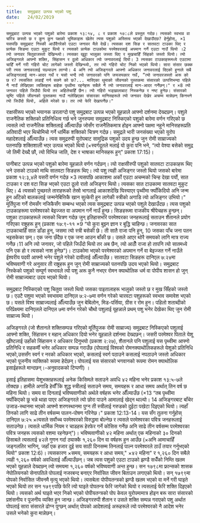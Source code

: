 ```yaml
---
title:  समुद्रबाट उत्पन्न भएको पशु
date:   24/02/2019
---
```


`समुद्रबाट उत्पन्न भएको पशुको बारेमा प्रकाश १३:१­४, ८ र प्रकाश १७:८ले प्रस्तुत गर्दछ। त्यसको स्वभाव वा चरित्र कस्तो छ र कुन कुन पक्षको भूमिकाहरू खेलेर त्यस पशुको अस्तित्व भएको देखाउँदछ? हेर्नुहोस्, ×1 यसपछि समुद्रबाट निस्की आउँदैगरेको एउटा जनावर मैले देखें। त्यसका दश सिङ र सातवटा टाउका थिए र प्रत्येक सिङमा एउटा मुकुट थियो र त्यसको प्रत्येक टाउकोमा परमेश्वरलाई अपमान गर्ने एउटा नाउँ थियो ।2 त्यो जनावर चितुवाजस्तो देखिन्थ्यो। त्यसका खुट्टा भालुका जस्ता थिए र मुखचाहिँ सिंहको जस्तो थियो। त्यो अजिङ्गरले आफ्नो शक्ति, सिंहासन र ठूलो अधिकार त्यो जनावरलाई दियो। 3 त्यसका टाउकाहरूमध्ये एउटामा चाहिँ मर्ने गरी गहिरो चोट लागेको जस्तो देखिन्थ्यो, तर त्यो गहिरो चोट निको भएको थियो। सारा संसार छक्क परी त्यस जनावरलाई पछ्याउन लाग्यो। 4 अनि त्यो अजिङ्गरले आफ्नो अधिकार जनावरलाई दिएको हुनाले सबै अजिङ्गरलाई मान-आदर गर्थे र यसो भन्दै त्यो जनावरको पनि जयजयकार गर्थे, “त्यो जनावरजस्तो अरू को छ र? त्यससित लडाइँ गर्न सक्ने को छ?... मारिएका थुमाको जीवनको पुस्तकमा संसारको उत्पत्तिभन्दा पहिले नै नाउँ लेखिएका व्यक्तिहरू बाहेक पृथ्वीमा रहनेहरू सबैले नै त्यो जनावरलाई मान-आदर गर्नेछन्।" र ×8 त्यो जनावर पहिले जिउँदो थियो तर अहिलेचाहिँ छैन। त्यो गहिरो भड्खालाबाट निस्कनेछ र नष्ट हुनेछ। संसारको सृष्टि पहिले जीवनको पुस्तकमा नाउँ नलेखिएका संसारका मानिसहरूले त्यो जनावर देखेर अचम्म मान्नेछन् किनभने त्यो जिउँदो थियो, अहिले मरेको छ। तर त्यो फेरि देखापर्नेछ।"`

राक्षसीरूप भएको भयानक डरलाग्दो पशु समुद्रबाट उत्पन्न भएको यूहन्नाले आफ्नो दर्शनमा देख्दछन्। पशुले राजनैतिक शक्तिको प्रतिनिधित्व गर्छ भने जुनरुपमा समुद्रबाट निस्किएको पशुको बारेमा वर्णन गरिएको छ त्यसले त्यो राजनैतिक शक्तिलाई औँल्याउँछ जोसँग राजनैतिकमात्र होइन आफ्नो पक्षमा नहुने मानिसहरूप्रति अतिवादी भएर थिचोमिचो गर्ने धार्मिक शक्तिको चित्रण गर्दछ। समुद्रले भारी जनसंख्या भएको युरोप महादेशलाई औँल्याउँछ। त्यस समुद्ररुपी युरोपबाट सामुद्रिक पशुको उदय हुन्छ जुन रोमी साम्राज्यको पतनपछि शक्तिशाली भएर उत्पन्न भएको थियो (×स्वर्गदूतले मलाई यो कुरा पनि भने, “त्यो वेश्या बसेको समुद्र जो तिमी देख्दै छौ, त्यो विभिन्न जाति, देश र भाषाका मानिसहरू हुन्" प्रकाश 17:15)।

पानीबाट उत्पन्न भएको पशुको बारेमा यूहन्नाले वर्णन गर्दछन्। त्यो राक्षसीरुपी पशुको सातवटा टाउकाहरू थिए भने उसको टाउको माथि सातवटा सिङहरू थिए। त्यो पशु त्यही अजिङ्गर जस्तो थियो जसको बारेमा प्रकाश १२:३,४ले यसरी वर्णन गर्दछ ×3 त्यसपछि आकाशमा अर्को एउटा अचम्मको चिन्ह देखा पर्यो, सात टाउका र दश वटा सिङ भएको एउटा ठूलो रातो अजिङ्गर थियो। त्यसका सात टाउकामा सातवटा मुकुट थिए। 4 त्यसको पुच्छरले ताराहरूको तेस्रो भागलाई आकाशदेखि घिस्याएर पृथ्वीमा फ्याँकिदियो अनि जन्म हुन आँटेको बालकलाई जन्मनेबित्तिकै खान सुत्केरी हुन लागेकी स्त्रीको अगाडि त्यो अजिङ्गर उभियो।" मूर्तिपुजा गर्ने रोमसँग नजिकैसँग सम्बन्ध भएको त्यस समुद्रबाट उत्पन्न भएको पशुले देखाउँदछ। त्यस पशुको टाउकाहरूमा परमेश्वरको बेइज्जत वा अपमान गर्ने नाउँ हुन्छ। सिङहरूमा राजकीय श्रीपेचहरू हुन्छन्। पशुका टाउकाहरूले त्यसको चित्रण गर्दछ जुन् इतिहासभरि परमेश्वरका जनहरूलाई सताउन शैतानले प्रयोग गरिएका राष्ट्रहरू हुन् (प्रकाश १७:९-११ ×9 “यो कुरा बुझ्न ज्ञान र बुद्धि चाहिन्छ। जनावरका सात टाउकाचाहिँ सात डाँडा हुन्, जसमा त्यो स्त्री बसेकी छे। ती सातै राजा पनि हुन्, 10 जसका पाँच जना पतन भइसकेका छन्। एक जना छँदैछ र एक जना आउन बाँकी छ। उसले आएर थोरै समयको लागि मात्र राज्य गर्नेछ।11 अनि त्यो जनावर, जो पहिले जिउँदो थियो तर अब छैन, त्यो आठौँ राजा हो तापनि त्यो सातमध्ये पनि एक हो र त्यसको नाश हुनेछ")। टाउकोमा भएको परमेश्वरको अपमान गर्ने वा बेइज्जत गर्ने नाउँले ईश्वरीय पदवी आफ्नो भनेर पशुले गरेको दावीलाई औँल्याउँछ। सातवटा सिङहरू दानिएल ७:२४मा भविष्यवाणी गरे अनुसार ती राष्ट्रहरू हुन जुन् रोमी साम्राज्यको पतनपछि उदय भएको थियो। समुद्रबाट निस्केको पशुको सम्पूर्ण स्वभावले त्यो पशु अरू कुनै नभएर रोमन क्याथोलिक धर्म वा पोपीय शासन हो जुन् रोमी साम्राज्यबाट उदय भएको थियो।

समुद्रबाट निस्किएको पशु चितुवा जस्तो थियो जसका पाइतालाहरू भालुको जस्तो छ र मुख सिँहको जस्तो छ। एउटै पशुमा भएको स्वभावमा दानिएल ७:२-७मा वर्णन गरेको चारवटा पशुहरूको स्वभाव समावेश भएको छ। यसले विश्व साम्राज्यलाई औँल्याउँछ जुन बेबिलोन, मिड-पर्सिया, ग्रीस र रोम हुन। पहिलो शताब्दीको परिप्रेक्ष्यमा दानिएलले दानिएल ७मा वर्णन गरेको चौथो पशुलाई यूहन्नाले प्रथम् पशु भनेर देखेका थिए जुन रोमी साम्राज्य थियो।

अजिङ्गरले (जो शैतानले शक्तिसम्पन्न गरिएको मूर्तिपुजक रोमी साम्राज्य) समुद्रबाट निस्किएको पशुलाई आफ्नो शक्ति, सिंहासन र महान् अधिकार दियो भनेर यूहन्नाले दर्शनमा देख्दछन्। जसरी परमेश्वर पिताले येशू ख्रीष्टलाई उहाँको सिंहासन र अधिकार दिनुभयो (प्रकाश २:२७), शैतानले पनि पशुलाई यस पृथ्वीमा आफ्नो प्रतिनिधि र सहकर्मी भनेर अधिकार सम्पन्न गराउँछ (पोपलाई विश्वको रोमनक्याथोलिकहरूले येशूको प्रतिनिधि भएको,उससँग स्वर्ग र नरको अधिकार भएको, कसलाई स्वर्ग पठाउने कसलाई नपठाउने जस्तो अधिकार भएको पूजनीय व्यक्तिको रूपमा हेर्दछन्। पोपलाई यस संसारको भगवानको रूपमा रोमन क्याथोलिक इसाईहरूले मान्दछन्।-अनुवादकको टिप्पणी) ।

इसाई इतिहासमा येशूभक्तहरूलाई अनेक किसिमले सताउने अवधि ४२ महिना भनेर प्रकाश १३:५-७ले तोक्दछ। हामीले अगाडि हेर्यौँ कि शुद्ध स्त्रीलाई सताउने समय, समयहरू र आधा समय अर्थात् तिन वर्ष छ महिना थियो। समय वा दिनलाई भविष्यवाणीको अर्थले वर्षहरू भनेर औँल्याउँछ (×13 “तब पृथ्वीमा फ्याँकिएको छु भन्ने थाहा पाएर अजिङ्गरले त्यो छोरा पाउने आमालाई खेद्न थाल्यो। 14 अजिङ्गरबाट बाँचेर उजाड-स्थानमा भएको आफ्नो शरणस्थानमा पुग्न ती स्त्रीलाई गरुडको दुईटा पखेटा दिइएको थियो। त्यहाँ तिनको लागि साढे तीन वर्षसम्म पालन-पोषण गरिनेछ।" प्रकाश 12:13-14। यस सँग तुलना गर्नुहोस् दानिएल ७:२५ ×त्यसले सर्वोच्च परमेश्वरको विरुद्धमा बोल्नेछ र त्यसले परमेश्वरका पवित्र जनहरूलाई सताउनेछ। त्यसले धार्मिक नियम र चाडहरू हेरफेर गर्ने कोसिस गर्नेछ अनि साढे तीन वर्षसम्म परमेश्वरका पवित्र जनहरू त्यसको वशमा रहनेछन्")। भविष्यवाणीको ४२ महिना अर्थात् एक महिनाको ३० दिनको हिसाबले त्यसलाई ४२ले गुणन गर्दा ठ्याक्कै १,२६० दिन वा वर्षहरू हुन आउँछ (×अनि आमाचाहिँ जङ्गलतिर भागिन्, जहाँ एक हजार दुई सय साठी दिनसम्म तिनलाई पाल्न परमेश्वरले ठाउँ तयार गर्नुभएको थियो" प्रकाश 12:6)। त्यसकारण ×समय, समयहरू र आधा समय," ×४२ महिना" र १,२६० दिन सबैले त्यही १,२६० वर्षको अवधिलाई औँल्याउँछन्। जब त्यस पशुको एउटा टाउको झण्डै सधैँको निम्ति खतम भएको यूहन्नाले देख्दछन् त्यो समयमा १,२६० वर्षको भविष्यवाणी अन्त हुन्छ। सन १७९८मा फ्रान्सको शासक नेपोलियनको सेनापतिले पोपलाई नजरबन्द बनाएर निर्वासित जीवन बिताउन लगाएको थियो। सन् १७९९मा पोपको निर्वासित जीवनमै मृत्यु भएको थियो। त्यसबेला पोपीयतन्त्रको झण्डै खतम भएको वा मर्ने गरी घाइते भएको थियो तर सन १७९९पछि फेरि त्यो घाइते पोपतन्त्र फेरि जागेको थियो र त्यसलाई फेरि शक्ति दिइएको थियो। त्यसको अर्थ घाइते भएर निको भएको पोपीयतन्त्रको पोप केवल युरोपमामात्र होइन बरू सारा संसारको प्रशंसनीय र पूजनीय व्यक्ति हुन जान्छ। अजिङ्गररुपी शैतान र उसले शक्ति सम्पन्न गराएको पशु अर्थात पोपलाई सारा संसारले ढोग्न पुग्छन् अर्थात् पोपको आदेशलाई अरूहरूले त्यो परमेश्वरको नै आदेश भनेर उसले भनेको कुरा मान्नेछन्।